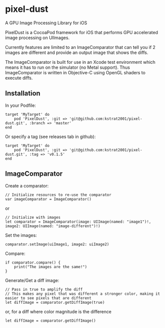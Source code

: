 # pixel-dust
A GPU Image Processing Library for iOS

PixelDust is a CocoaPod framework for iOS that performs GPU accelerated image processing on UIImages.

Currently features are limited to an ImageComparator that can tell you if 2 images are different and provide an output image that shows the diffs.

The ImageComparator is built for use in an Xcode test environment which means it has to run on the simulator (no Metal support).  Thus ImageComparator is written in Objective-C using OpenGL shaders to execute diffs.

## Installation

In your Podfile:

```
target 'MyTarget' do
    pod 'PixelDust', :git => 'git@github.com:kstrat2001/pixel-dust.git', :branch => 'master'
end
```

Or specify a tag (see releases tab in github):

```
target 'MyTarget' do
    pod 'PixelDust', :git => 'git@github.com:kstrat2001/pixel-dust.git', :tag => 'v0.1.5'
end
```

## ImageComparator

Create a comparator:

```
// Initialize resources to re-use the comparator
var imageComparator = ImageComparator()
```

or

```
// Initialize with images
let comparator = ImageComparator(image: UIImage(named: "image1")!, image2: UIImage(named: "image-different")!)
```

Set the images:

```
comparator.setImage(uiImage1, image2: uiImage2)
```

Compare:

```
if comparator.compare() {
    print("The images are the same!")
}
```

Generate/Get a diff image:

```
// Pass in true to amplify the diff
// This makes any pixel that was different a stronger color, making it easier to see pixels that are different
let diffImage = comparator.getDiffImage(true)
```

or, for a diff where color magnitude is the difference

```
let diffImage = comparator.getDiffImage()
```
